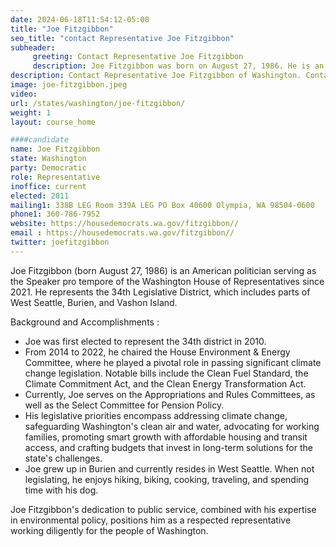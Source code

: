 ```yaml
---
date: 2024-06-18T11:54:12-05:00
title: "Joe Fitzgibbon"
seo_title: "contact Representative Joe Fitzgibbon"
subheader:
     greeting: Contact Representative Joe Fitzgibbon
     description: Joe Fitzgibbon was born on August 27, 1986. He is an American politician from the Democratic Party and has been a member of the Washington House of Representatives, representing District 34-Position 2, since assuming office in 2011.
description: Contact Representative Joe Fitzgibbon of Washington. Contact information for Joe Fitzgibbon includes email address, phone number, and mailing address.
image: joe-fitzgibbon.jpeg
video:
url: /states/washington/joe-fitzgibbon/
weight: 1
layout: course_home

####candidate
name: Joe Fitzgibbon
state: Washington
party: Democratic
role: Representative
inoffice: current
elected: 2011
mailing1: 338B LEG Room 339A LEG PO Box 40600 Olympia, WA 98504-0600
phone1: 360-786-7952
website: https://housedemocrats.wa.gov/fitzgibbon//
email : https://housedemocrats.wa.gov/fitzgibbon//
twitter: joefitzgibbon
---
```

Joe Fitzgibbon (born August 27, 1986) is an American politician serving as the Speaker pro tempore of the Washington House of Representatives since 2021. He represents the 34th Legislative District, which includes parts of West Seattle, Burien, and Vashon Island.

Background and Accomplishments :
- Joe was first elected to represent the 34th district in 2010.
- From 2014 to 2022, he chaired the House Environment & Energy Committee, where he played a pivotal role in passing significant climate change legislation. Notable bills include the Clean Fuel Standard, the Climate Commitment Act, and the Clean Energy Transformation Act.
- Currently, Joe serves on the Appropriations and Rules Committees, as well as the Select Committee for Pension Policy.
- His legislative priorities encompass addressing climate change, safeguarding Washington's clean air and water, advocating for working families, promoting smart growth with affordable housing and transit access, and crafting budgets that invest in long-term solutions for the state's challenges.
- Joe grew up in Burien and currently resides in West Seattle. When not legislating, he enjoys hiking, biking, cooking, traveling, and spending time with his dog.

Joe Fitzgibbon's dedication to public service, combined with his expertise in environmental policy, positions him as a respected representative working diligently for the people of Washington.
